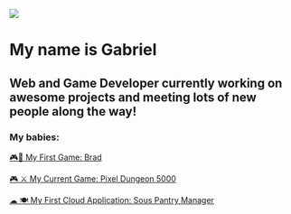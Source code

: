 ![](https://media1.giphy.com/media/Nx0rz3jtxtEre/giphy.gif?cid=ecf05e47z8ksx6tcj63jlajr8q8ryhasjm27d5q9g9t9qq9g&rid=giphy.gif&ct=g)
# My name is Gabriel 
## Web and Game Developer currently working on awesome projects and meeting lots of new people along the way!

### My babies:
[🎮🎵 My First Game: Brad](https://gabrielhager.itch.io/brad)

[🎮 ⚔ My Current Game: Pixel Dungeon 5000](https://pixeldungeon5k.com/Index.html)

[☁ 🍽 My First Cloud Application: Sous Pantry Manager](https://souspantry.azurewebsites.net/)
